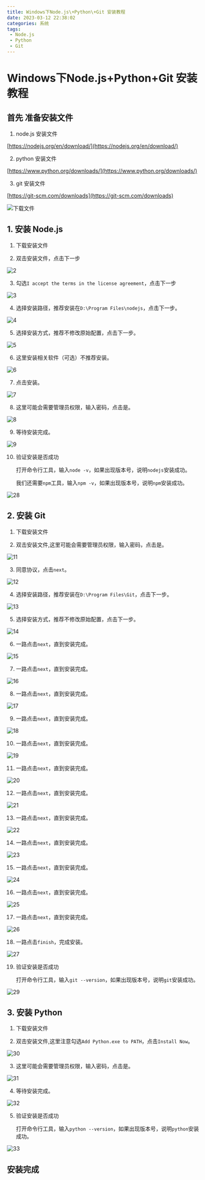 ```yaml
---
title: Windows下Node.js\+Python\+Git 安装教程
date: 2023-03-12 22:38:02
categories: 系统
tags: 
 - Node.js
 - Python
 - Git
---
```


# Windows下Node.js\+Python\+Git 安装教程

## 首先 准备安装文件

1. node.js 安装文件

[https://nodejs.org/en/download/](https://nodejs.org/en/download/)

2. python 安装文件
    
[https://www.python.org/downloads/](https://www.python.org/downloads/)

3. git 安装文件
    
[https://git-scm.com/downloads](https://git-scm.com/downloads)

![下载文件](https://github.com/songxiao1018/blog-img/blob/main/git-python-node/1.jpg)


## 1. 安装 Node.js

1. 下载安装文件

2. 双击安装文件，点击下一步

![2](https://github.com/songxiao1018/blog-img/blob/main/git-python-node/2.jpg)

3. 勾选`I accept the terms in the license agreement`，点击下一步

![3](https://github.com/songxiao1018/blog-img/blob/main/git-python-node/3.jpg)

4. 选择安装路径，推荐安装在`D:\Program Files\nodejs`，点击下一步。

![4](https://github.com/songxiao1018/blog-img/blob/main/git-python-node/4.jpg)

5. 选择安装方式，推荐不修改原始配置，点击下一步。

![5](https://github.com/songxiao1018/blog-img/blob/main/git-python-node/5.jpg)

6. 这里安装相关软件（可选）不推荐安装。

![6](https://github.com/songxiao1018/blog-img/blob/main/git-python-node/6.jpg)

7. 点击安装。

![7](https://github.com/songxiao1018/blog-img/blob/main/git-python-node/7.jpg)

8. 这里可能会需要管理员权限，输入密码，点击是。

![8](https://github.com/songxiao1018/blog-img/blob/main/git-python-node/8.jpg)

9. 等待安装完成。

![9](https://github.com/songxiao1018/blog-img/blob/main/git-python-node/9.jpg)

10. 验证安装是否成功

    打开命令行工具，输入`node -v`，如果出现版本号，说明`nodejs`安装成功。

    我们还需要`npm`工具，输入`npm -v`，如果出现版本号，说明`npm`安装成功。

![28](https://github.com/songxiao1018/blog-img/blob/main/git-python-node/28.jpg)

## 2. 安装 Git

1. 下载安装文件

2. 双击安装文件,这里可能会需要管理员权限，输入密码，点击是。

![11](https://github.com/songxiao1018/blog-img/blob/main/git-python-node/11.jpg)

3. 同意协议，点击`next`。

![12](https://github.com/songxiao1018/blog-img/blob/main/git-python-node/12.jpg)

4. 选择安装路径，推荐安装在`D:\Program Files\Git`，点击下一步。

![13](https://github.com/songxiao1018/blog-img/blob/main/git-python-node/13.jpg)

5. 选择安装方式，推荐不修改原始配置，点击下一步。

![14](https://github.com/songxiao1018/blog-img/blob/main/git-python-node/14.jpg)

6. 一路点击`next`，直到安装完成。

![15](https://github.com/songxiao1018/blog-img/blob/main/git-python-node/15.jpg)

7. 一路点击`next`，直到安装完成。

![16](https://github.com/songxiao1018/blog-img/blob/main/git-python-node/16.jpg)

8. 一路点击`next`，直到安装完成。

![17](https://github.com/songxiao1018/blog-img/blob/main/git-python-node/17.jpg)

9. 一路点击`next`，直到安装完成。

![18](https://github.com/songxiao1018/blog-img/blob/main/git-python-node/18.jpg)

10. 一路点击`next`，直到安装完成。

![19](https://github.com/songxiao1018/blog-img/blob/main/git-python-node/19.jpg)

11. 一路点击`next`，直到安装完成。

![20](https://github.com/songxiao1018/blog-img/blob/main/git-python-node/20.jpg)

12. 一路点击`next`，直到安装完成。

![21](https://github.com/songxiao1018/blog-img/blob/main/git-python-node/21.jpg)

13. 一路点击`next`，直到安装完成。

![22](https://github.com/songxiao1018/blog-img/blob/main/git-python-node/22.jpg)

14. 一路点击`next`，直到安装完成。

![23](https://github.com/songxiao1018/blog-img/blob/main/git-python-node/23.jpg)

15. 一路点击`next`，直到安装完成。

![24](https://github.com/songxiao1018/blog-img/blob/main/git-python-node/24.jpg)

16. 一路点击`next`，直到安装完成。

![25](https://github.com/songxiao1018/blog-img/blob/main/git-python-node/25.jpg)

17. 一路点击`next`，直到安装完成。

![26](https://github.com/songxiao1018/blog-img/blob/main/git-python-node/26.jpg)

18. 一路点击`finish`，完成安装。

![27](https://github.com/songxiao1018/blog-img/blob/main/git-python-node/27.jpg)

19. 验证安装是否成功

    打开命令行工具，输入`git --version`，如果出现版本号，说明`git`安装成功。

![29](https://github.com/songxiao1018/blog-img/blob/main/git-python-node/29.jpg)

## 3. 安装 Python

1. 下载安装文件

2. 双击安装文件,这里注意勾选`Add Python.exe to PATH`，点击`Install Now`。

![30](https://github.com/songxiao1018/blog-img/blob/main/git-python-node/30.jpg)

3. 这里可能会需要管理员权限，输入密码，点击是。

![31](https://github.com/songxiao1018/blog-img/blob/main/git-python-node/31.jpg)

4. 等待安装完成。

![32](https://github.com/songxiao1018/blog-img/blob/main/git-python-node/32.jpg)

5. 验证安装是否成功

    打开命令行工具，输入`python --version`，如果出现版本号，说明`python`安装成功。

![33](https://github.com/songxiao1018/blog-img/blob/main/git-python-node/33.jpg)

## 安装完成
